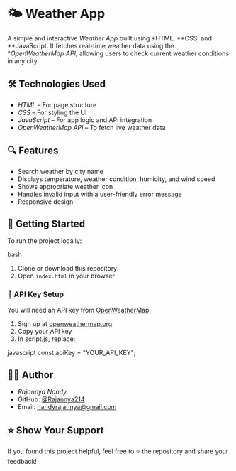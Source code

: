 # 🌤 Weather App

A simple and interactive *Weather App* built using *HTML, **CSS, and **JavaScript. It fetches real-time weather data using the **OpenWeatherMap API*, allowing users to check current weather conditions in any city.

## 🛠 Technologies Used

* *HTML* – For page structure
* *CSS* – For styling the UI
* *JavaScript* – For app logic and API integration
* *OpenWeatherMap API* – To fetch live weather data



## 🔍 Features

* Search weather by city name
* Displays temperature, weather condition, humidity, and wind speed
* Shows appropriate weather icon
* Handles invalid input with a user-friendly error message
* Responsive design



## 🚀 Getting Started

To run the project locally:

bash
1. Clone or download this repository
2. Open `index.html` in your browser


### 🔑 API Key Setup

You will need an API key from [OpenWeatherMap](https://openweathermap.org/api):

1. Sign up at [openweathermap.org](https://openweathermap.org/)
2. Copy your API key
3. In script.js, replace:

javascript
const apiKey = "YOUR_API_KEY";

## 👩‍💻 Author

* *Rajannya Nandy*
* GitHub: [@Rajannya214](https://github.com/Rajannya214)
* Email: [nandyrajannya@gmail.com](mailto:nandyrajannya@gmail.com)



## ⭐ Show Your Support

If you found this project helpful, feel free to ⭐ the repository and share your feedback!
